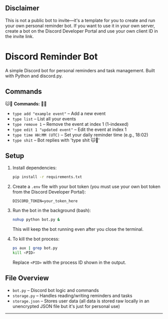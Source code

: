 ## Disclaimer
This is not a public bot to invite—it's a template for you to create and run your own personal reminder bot. If you want to use it in your own server, create a bot on the Discord Developer Portal and use your own client ID in the invite link.

# Discord Reminder Bot

A simple Discord bot for personal reminders and task management. Built with Python and discord.py.

## Commands

🐱🌹 **Commands:** 🌹🐱
- `type add "example event"` – Add a new event
- `type list` – List all your events
- `type remove 1` – Remove the event at index 1 (1-indexed)
- `type edit 1 "updated event"` – Edit the event at index 1
- `type time HH:MM (UTC)` – Set your daily reminder time (e.g., 18:02)
- `type shit` – Bot replies with 'type shit 🐱🌹'

## Setup

1. Install dependencies:
   ```bash
   pip install -r requirements.txt
   ```
2. Create a `.env` file with your bot token (you must use your own bot token from the Discord Developer Portal):
   ```env
   DISCORD_TOKEN=your_token_here
   ```
3. Run the bot in the background (bash):
   ```bash
   nohup python bot.py &
   ```
   This will keep the bot running even after you close the terminal.

4. To kill the bot process:
   ```bash
   ps aux | grep bot.py
   kill <PID>
   ```
   Replace `<PID>` with the process ID shown in the output.

## File Overview
- `bot.py` – Discord bot logic and commands
- `storage.py` – Handles reading/writing reminders and tasks
- `storage.json` – Stores user data (all data is stored raw locally in an unencrypted JSON file but it's just for personal use)

---
